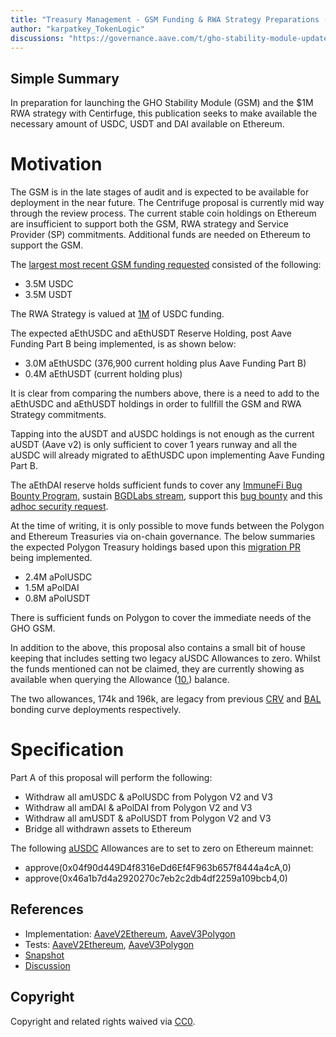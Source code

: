 ```yaml
---
title: "Treasury Management - GSM Funding & RWA Strategy Preparations (Part 1)"
author: "karpatkey_TokenLogic"
discussions: "https://governance.aave.com/t/gho-stability-module-update/14442/10"
---
```


## Simple Summary

In preparation for launching the GHO Stability Module (GSM) and the $1M RWA strategy with Centirfuge, this publication seeks to make available the necessary amount of USDC, USDT and DAI available on Ethereum.

# Motivation

The GSM is in the late stages of audit and is expected to be available for deployment in the near future. The Centrifuge proposal is currently mid way through the review process. The current stable coin holdings on Ethereum are insufficient to support both the GSM, RWA strategy and Service Provider (SP) commitments. Additional funds are needed on Ethereum to support the GSM.

The [largest most recent GSM funding requested](https://governance.aave.com/t/gho-stability-module-update/14442/10) consisted of the following:

- 3.5M USDC
- 3.5M USDT

The RWA Strategy is valued at [1M](https://governance.aave.com/t/arfc-aave-treasury-rwa-allocation/14790) of USDC funding.

The expected aEthUSDC and aEthUSDT Reserve Holding, post Aave Funding Part B being implemented, is as shown below:

- 3.0M aEthUSDC (376,900 current holding plus Aave Funding Part B)
- 0.4M aEthUSDT (current holding plus)

It is clear from comparing the numbers above, there is a need to add to the aEthUSDC and aEthUSDT holdings in order to fullfill the GSM and RWA Strategy commitments.

Tapping into the aUSDT and aUSDC holdings is not enough as the current aUSDT (Aave v2) is only sufficient to cover 1 years runway and all the aUSDC will already migrated to aEthUSDC upon implementing Aave Funding Part B.

The aEthDAI reserve holds sufficient funds to cover any [ImmuneFi Bug Bounty Program](ipns://app.aave.com/governance/proposal/325/), sustain [BGDLabs stream](ipns://app.aave.com/governance/proposal/311/), support this [bug bounty](https://governance.aave.com/t/bgd-request-for-bounty-payout-december-2023/15826) and this [adhoc security request](https://governance.aave.com/t/arfc-bgd-security-budget-request-december-2023/15783).

At the time of writing, it is only possible to move funds between the Polygon and Ethereum Treasuries via on-chain governance. The below summaries the expected Polygon Treasury holdings based upon this [migration PR](https://github.com/bgd-labs/aave-proposals-v3/pull/126) being implemented.

- 2.4M aPolUSDC
- 1.5M aPolDAI
- 0.8M aPolUSDT

There is sufficient funds on Polygon to cover the immediate needs of the GHO GSM.

In addition to the above, this proposal also contains a small bit of house keeping that includes setting two legacy aUSDC Allowances to zero. Whilst the funds mentioned can not be claimed, they are currently showing as available when querying the Allowance ([10.](https://etherscan.io/address/0xBcca60bB61934080951369a648Fb03DF4F96263C#readProxyContract)) balance.

The two allowances, 174k and 196k, are legacy from previous [CRV](https://app.aave.com/governance/proposal/146) and [BAL](https://app.aave.com/governance/proposal/115) bonding curve deployments respectively.

# Specification

Part A of this proposal will perform the following:

- Withdraw all amUSDC & aPolUSDC from Polygon V2 and V3
- Withdraw all amDAI & aPolDAI from Polygon V2 and V3
- Withdraw all amUSDT & aPolUSDT from Polygon V2 and V3
- Bridge all withdrawn assets to Ethereum

The following [aUSDC](https://etherscan.io/address/0xBcca60bB61934080951369a648Fb03DF4F96263C) Allowances are to set to zero on Ethereum mainnet:

- approve(0x04f90d449D4f8316eDd6Ef4F963b657f8444a4cA,0)
- approve(0x46a1b7d4a2920270c7eb2c2db4df2259a109bcb4,0)

## References

- Implementation: [AaveV2Ethereum](https://github.com/bgd-labs/aave-proposals-v3/blob/main/src/20231229_Multi_TreasuryManagementGSMFundingRWAStrategyPreparationsPart1/AaveV2Ethereum_TreasuryManagementGSMFundingRWAStrategyPreparationsPart1_20231229.sol), [AaveV3Polygon](https://github.com/bgd-labs/aave-proposals-v3/blob/main/src/20231229_Multi_TreasuryManagementGSMFundingRWAStrategyPreparationsPart1/AaveV3Polygon_TreasuryManagementGSMFundingRWAStrategyPreparationsPart1_20231229.sol)
- Tests: [AaveV2Ethereum](https://github.com/bgd-labs/aave-proposals-v3/blob/main/src/20231229_Multi_TreasuryManagementGSMFundingRWAStrategyPreparationsPart1/AaveV2Ethereum_TreasuryManagementGSMFundingRWAStrategyPreparationsPart1_20231229.t.sol), [AaveV3Polygon](https://github.com/bgd-labs/aave-proposals-v3/blob/main/src/20231229_Multi_TreasuryManagementGSMFundingRWAStrategyPreparationsPart1/AaveV3Polygon_TreasuryManagementGSMFundingRWAStrategyPreparationsPart1_20231229.t.sol)
- [Snapshot](TODO)
- [Discussion](https://governance.aave.com/t/gho-stability-module-update/14442/10)

## Copyright

Copyright and related rights waived via [CC0](https://creativecommons.org/publicdomain/zero/1.0/).
